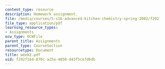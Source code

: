 ```yaml
---
content_type: resource
description: Homework assignment.
file: /media/courses/5-s16-advanced-kitchen-chemistry-spring-2002/f292f164870ca25a4050d43f5ce7d6db_week2.pdf
file_type: application/pdf
learning_resource_types:
- Assignments
ocw_type: OCWFile
parent_title: Assignments
parent_type: CourseSection
resourcetype: Document
title: week2.pdf
uid: f292f164-870c-a25a-4050-d43f5ce7d6db
---
```

